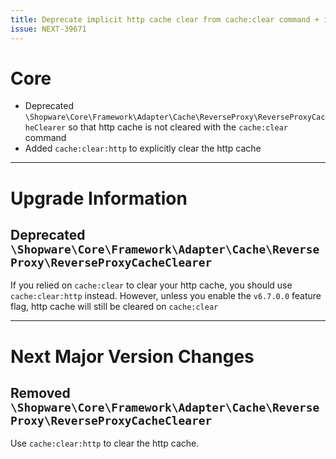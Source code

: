 ```yaml
---
title: Deprecate implicit http cache clear from cache:clear command + introduce explicit cache:clear:http command
issue: NEXT-39671
---
```

# Core
* Deprecated `\Shopware\Core\Framework\Adapter\Cache\ReverseProxy\ReverseProxyCacheClearer` so that http cache is not cleared with the `cache:clear` command 
* Added `cache:clear:http` to explicitly clear the http cache
___
# Upgrade Information
## Deprecated `\Shopware\Core\Framework\Adapter\Cache\ReverseProxy\ReverseProxyCacheClearer`

If you relied on `cache:clear` to clear your http cache, you should use `cache:clear:http` instead. However, unless you enable the `v6.7.0.0` feature flag, http cache will still be cleared on `cache:clear`
___
# Next Major Version Changes
## Removed `\Shopware\Core\Framework\Adapter\Cache\ReverseProxy\ReverseProxyCacheClearer`

Use `cache:clear:http` to clear the http cache.
